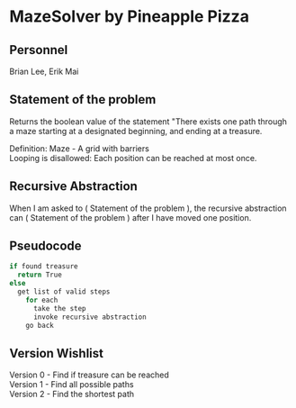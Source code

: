 # MazeSolver by Pineapple Pizza
## Personnel
Brian Lee, Erik Mai

## Statement of the problem
Returns the boolean value of the statement "There exists one path through a maze starting at a designated beginning, and ending at a treasure.

Definition: Maze - A grid with barriers  
Looping is disallowed: Each position can be reached at most once.

## Recursive Abstraction
When I am asked to ( Statement of the problem ), the recursive abstraction can ( Statement of the problem ) after I have moved one position.

## Pseudocode

```Java
if found treasure  
  return True  
else  
  get list of valid steps  
    for each  
      take the step  
      invoke recursive abstraction  
    go back
```
## Version Wishlist

Version 0 - Find if treasure can be reached  
Version 1 - Find all possible paths  
Version 2 - Find the shortest path  
